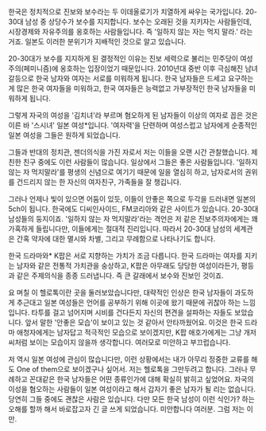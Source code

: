 한국은 정치적으로 진보와 보수라는 두 이데올로기가 치열하게 싸우는 국가입니다. 20-30대 남성 중 상당수가 보수를 지지합니다. 보수는 오래된 것을 지키자는 사람들인데, 시장경제와 자유주의를 옹호하는 사람들입니다. 즉 '일하지 않는 자는 먹지 말라.' 라는 거죠. 일본도 이러한 분위기가 지배적인 것으로 알고 있습니다.

20-30대가 보수를 지지하게 된 결정적인 이유는 진보 세력으로 불리는 민주당이 여성주의(페미니즘)에 옹호하는 입장이었기 때문입니다. 2010년대 중반 이후 극심해진 남녀갈등으로 한국 남자와 여자는 서로를 미워하게 됩니다. 한국 남자들은 드세고 요구하는 게 많은 한국 여자들을 미워하고, 한국 여자들은 능력없고 가부장적인 한국 남자들을 미워하게 됩니다.

그렇게 자국의 여성을 '김치녀'라 부르며 혐오하게 된 남자들이 이상의 여자로 꼽은 것은 이른 바 '스시녀' 일본 여성*입니다. '여자력'을 단련하며 여성스럽고 남자에게 순종적인 일본 여성을 그들은 원하게 되었습니다.

그들과 반대의 정치관, 젠더의식을 가진 자로서 저는 이들을 오랜 시간 관찰했습니다. 제 친한 친구 중에도 이런 사람들이 많습니다. 일상에서 그들은 좋은 사람들입니다. '일하지 않는 자 먹지말라'를 평생의 신념으로 여기기 때문에 일을 열심히 하고, 남자로서의 권위를 건드리지 않는 한 자신의 여자친구, 가족들을 잘 챙깁니다.

그러나 언제나 빛이 있으면 어둠이 있듯, 이들이 안좋은 쪽으로 두각을 드러내면 일본의 5ch이 됩니다. 한국에도 디씨인사이드, FM코리아와 같은 사이트가 있습니다. 20-30대 남성들의 둥지이죠. '일하지 않는 자 먹지말라'라는 격언은 저 같은 진보주의자에게는 꽤 가혹하게 들립니다만, 이들에게는 절대적 진리입니다. 따라서 20-30대 남성의 세계관은 간혹 약자에 대한 멸시와 차별, 그리고 무례함으로 나타나기도 합니다.

한국 드라마와* K팝은 서로 지향하는 가치가 조금 다릅니다. 한국 드라마는 여자를 지키는 남자와 같은 전통적 가치관을 숭상하고, K팝은 아무래도 당당한 여성이라든가, 평등과 같은 주제의식을 종종 드러냅니다. 즉 큰 갈래에서 보수와 진보인 것이죠.

요 며칠 이 헬로톡이란 곳을 둘러보았습니다만, 대략적인 인상은 한국 남자들이 과도하게 추근대고 일본 여성들은 언어를 공부하기 위해 이곳에 왔기 때문에 귀찮아 하는 느낌입니다. 타투를 걸고 넘어지며 시비를 건다든지 자신의 편견을 설파하는 자들도 보았습니다. 앞서 말한 '안좋은 모습'이 보이고 있는 것 같아서 안타까웠어요. 이것은 한국 드라마 애청자에게는 남자답고 적극적인 모습으로 보이겠지만, K팝 애호가에게는 그냥 개저씨처럼 보이는 모습이지 않을까 생각합니다. 여러모로 미안하고 부끄럽습니다.

저 역시 일본 여성에 관심이 많습니다만, 이런 상황에서는 내가 아무리 정중한 교류를 해도 One of them으로 보이겠구나 싶어서. 저는 헬로톡을 그만두려고 합니다. 그러나 무례하고 꼰대같은 한국 남자들은 어떤 종류인가에 대해 확실히 밝히고 싶었어요. 자국의 이성을 혐오하는 사람들이 일본 여성이라고 해서 갑자기 좋은 남자가 될 리는 없습니다. 당연히 그들 중에도 괜찮은 사람은 있습니다. 다만 모든 한국 남성이 이런 식인가? 하는 오해를 할까 해서 바로잡고자 긴 글 쓰게 되었습니다. 미안합니다 여러분. 그럼 저는 이만. 